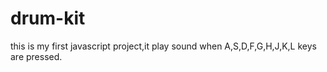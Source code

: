 # drum-kit
this is my first javascript project,it play sound when A,S,D,F,G,H,J,K,L keys are pressed.
